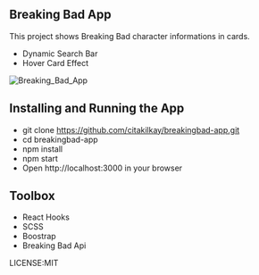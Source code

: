 ## Breaking Bad App
This project shows Breaking Bad character informations in cards.
 - Dynamic Search Bar
 - Hover Card Effect
 
 ![Breaking_Bad_App](https://media.giphy.com/media/0PZwIMY9HrWBsvMxAl/giphy.gif)

## Installing and Running the App
 - git clone https://github.com/citakilkay/breakingbad-app.git
 - cd breakingbad-app
 - npm install
 - npm start 
 - Open http://localhost:3000 in your browser

## Toolbox
 - React Hooks
 - SCSS
 - Boostrap
 - Breaking Bad Api

LICENSE:MIT